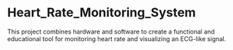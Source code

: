 # Heart_Rate_Monitoring_System
This project combines hardware and software to create a functional and educational tool for monitoring heart rate and visualizing an ECG-like signal.
